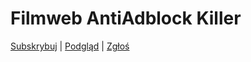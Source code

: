 # Filmweb AntiAdblock Killer

[Subskrybuj](https://subscribe.adblockplus.org/?location=https://raw.githubusercontent.com/klocus/filmweb-antiadblock/master/filmweb-antiadblock.txt&title=Filmweb%20AntiAdblock%20Killer) | [Podgląd](https://raw.githubusercontent.com/klocus/filmweb-antiadblock/master/filmweb-antiadblock.txt) | [Zgłoś](https://github.com/klocus/filmweb-antiadblock/issues)
